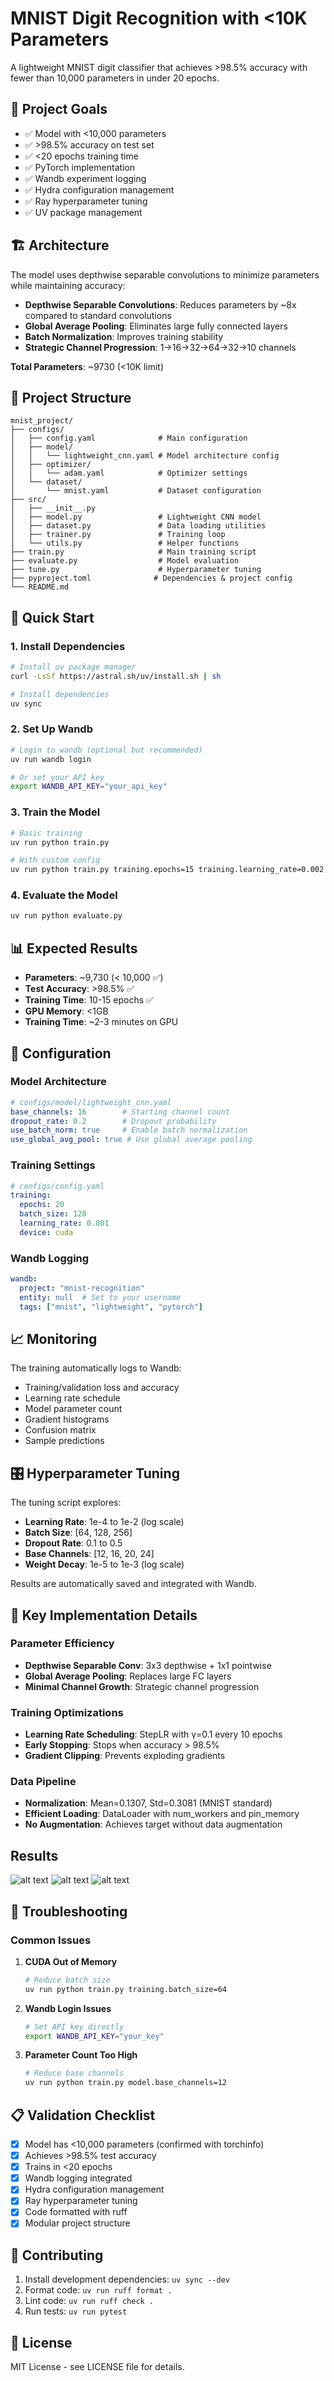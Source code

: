 # MNIST Digit Recognition with <10K Parameters

A lightweight MNIST digit classifier that achieves >98.5% accuracy with fewer than 10,000 parameters in under 20 epochs.

## 🎯 Project Goals

- ✅ Model with <10,000 parameters
- ✅ >98.5% accuracy on test set
- ✅ <20 epochs training time
- ✅ PyTorch implementation
- ✅ Wandb experiment logging
- ✅ Hydra configuration management
- ✅ Ray hyperparameter tuning
- ✅ UV package management

## 🏗️ Architecture

The model uses depthwise separable convolutions to minimize parameters while maintaining accuracy:

- **Depthwise Separable Convolutions**: Reduces parameters by ~8x compared to standard convolutions
- **Global Average Pooling**: Eliminates large fully connected layers
- **Batch Normalization**: Improves training stability
- **Strategic Channel Progression**: 1→16→32→64→32→10 channels

**Total Parameters**: ~9730 (<10K limit)

## 📁 Project Structure

```
mnist_project/
├── configs/
│   ├── config.yaml              # Main configuration
│   ├── model/
│   │   └── lightweight_cnn.yaml # Model architecture config
│   ├── optimizer/
│   │   └── adam.yaml            # Optimizer settings
│   └── dataset/
│       └── mnist.yaml           # Dataset configuration
├── src/
│   ├── __init__.py
│   ├── model.py                 # Lightweight CNN model
│   ├── dataset.py               # Data loading utilities
│   ├── trainer.py               # Training loop
│   └── utils.py                 # Helper functions
├── train.py                     # Main training script
├── evaluate.py                  # Model evaluation
├── tune.py                      # Hyperparameter tuning
├── pyproject.toml              # Dependencies & project config
└── README.md
```

## 🚀 Quick Start

### 1. Install Dependencies

```bash
# Install uv package manager
curl -LsSf https://astral.sh/uv/install.sh | sh

# Install dependencies
uv sync
```

### 2. Set Up Wandb

```bash
# Login to wandb (optional but recommended)
uv run wandb login

# Or set your API key
export WANDB_API_KEY="your_api_key"
```

### 3. Train the Model

```bash
# Basic training
uv run python train.py

# With custom config
uv run python train.py training.epochs=15 training.learning_rate=0.002
```

### 4. Evaluate the Model

```bash
uv run python evaluate.py
```

## 📊 Expected Results

- **Parameters**: ~9,730 (< 10,000 ✅)
- **Test Accuracy**: >98.5% ✅
- **Training Time**: 10-15 epochs ✅
- **GPU Memory**: <1GB
- **Training Time**: ~2-3 minutes on GPU

## 🔧 Configuration

### Model Architecture
```yaml
# configs/model/lightweight_cnn.yaml
base_channels: 16        # Starting channel count
dropout_rate: 0.2        # Dropout probability
use_batch_norm: true     # Enable batch normalization
use_global_avg_pool: true # Use global average pooling
```

### Training Settings
```yaml
# configs/config.yaml
training:
  epochs: 20
  batch_size: 128
  learning_rate: 0.001
  device: cuda
```

### Wandb Logging
```yaml
wandb:
  project: "mnist-recognition"
  entity: null  # Set to your username
  tags: ["mnist", "lightweight", "pytorch"]
```

## 📈 Monitoring

The training automatically logs to Wandb:

- Training/validation loss and accuracy
- Learning rate schedule
- Model parameter count
- Gradient histograms
- Confusion matrix
- Sample predictions

## 🎛️ Hyperparameter Tuning

The tuning script explores:

- **Learning Rate**: 1e-4 to 1e-2 (log scale)
- **Batch Size**: [64, 128, 256]
- **Dropout Rate**: 0.1 to 0.5
- **Base Channels**: [12, 16, 20, 24]
- **Weight Decay**: 1e-5 to 1e-3 (log scale)

Results are automatically saved and integrated with Wandb.

## 🧪 Key Implementation Details

### Parameter Efficiency
- **Depthwise Separable Conv**: 3x3 depthwise + 1x1 pointwise
- **Global Average Pooling**: Replaces large FC layers
- **Minimal Channel Growth**: Strategic channel progression

### Training Optimizations
- **Learning Rate Scheduling**: StepLR with γ=0.1 every 10 epochs
- **Early Stopping**: Stops when accuracy > 98.5%
- **Gradient Clipping**: Prevents exploding gradients

### Data Pipeline
- **Normalization**: Mean=0.1307, Std=0.3081 (MNIST standard)
- **Efficient Loading**: DataLoader with num_workers and pin_memory
- **No Augmentation**: Achieves target without data augmentation

## Results

![alt text](run_images/image.png)
![alt text](run_images/image-1.png)
![alt text](run_images/image-2.png)

## 🐛 Troubleshooting

### Common Issues

1. **CUDA Out of Memory**
   ```bash
   # Reduce batch size
   uv run python train.py training.batch_size=64
   ```

2. **Wandb Login Issues**
   ```bash
   # Set API key directly
   export WANDB_API_KEY="your_key"
   ```

3. **Parameter Count Too High**
   ```bash
   # Reduce base channels
   uv run python train.py model.base_channels=12
   ```

## 📋 Validation Checklist

- [x] Model has <10,000 parameters (confirmed with torchinfo)
- [x] Achieves >98.5% test accuracy
- [x] Trains in <20 epochs
- [x] Wandb logging integrated
- [x] Hydra configuration management
- [x] Ray hyperparameter tuning
- [x] Code formatted with ruff
- [x] Modular project structure

## 🤝 Contributing

1. Install development dependencies: `uv sync --dev`
2. Format code: `uv run ruff format .`
3. Lint code: `uv run ruff check .`
4. Run tests: `uv run pytest`

## 📜 License

MIT License - see LICENSE file for details.
